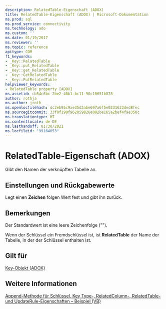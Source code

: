 ```yaml
---
description: RelatedTable-Eigenschaft (ADOX)
title: RelatedTable-Eigenschaft (ADOX) | Microsoft-Dokumentation
ms.prod: sql
ms.prod_service: connectivity
ms.technology: ado
ms.custom: ''
ms.date: 01/19/2017
ms.reviewer: ''
ms.topic: reference
apitype: COM
f1_keywords:
- _Key::RelatedTable
- _Key::put_RelatedTable
- _Key::get_RelatedTable
- _Key::GetRelatedTable
- _Key::PutRelatedTable
helpviewer_keywords:
- RelatedTable property [ADOX]
ms.assetid: cb54c6bc-2be2-40b1-bc11-90c10651b878
author: rothja
ms.author: jroth
ms.openlocfilehash: dc2eb95c9ae35d2abe697a6f5e0231633ded8fec
ms.sourcegitcommit: 33f0f190f962059826e002be165a2bef4f9e350c
ms.translationtype: MT
ms.contentlocale: de-DE
ms.lasthandoff: 01/30/2021
ms.locfileid: "99164053"
---
```

# <a name="relatedtable-property-adox"></a>RelatedTable-Eigenschaft (ADOX)
Gibt den Namen der verknüpften Tabelle an.  
  
## <a name="settings-and-return-values"></a>Einstellungen und Rückgabewerte  
 Legt einen **Zeichen** folgen Wert fest und gibt ihn zurück.  
  
## <a name="remarks"></a>Bemerkungen  
 Der Standardwert ist eine leere Zeichenfolge ("").  
  
 Wenn der Schlüssel ein Fremdschlüssel ist, ist **RelatedTable** der Name der Tabelle, in der der Schlüssel enthalten ist.  
  
## <a name="applies-to"></a>Gilt für  
 [Key-Objekt (ADOX)](./key-object-adox.md)  
  
## <a name="see-also"></a>Weitere Informationen  
 [Append-Methode für Schlüssel, Key Type-, RelatedColumn-, RelatedTable- und UpdateRule-Eigenschaften – Beispiel (VB)](./keys-append-method-key-type-relatedcolumn-relatedtable-example-vb.md)